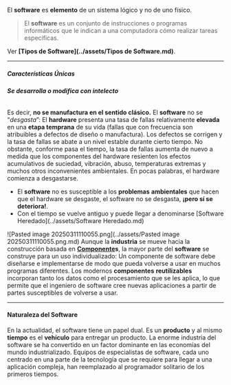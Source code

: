 El **software** es **elemento** de un sistema lógico y no de uno físico. 
> El **software** es un conjunto de instrucciones o programas informáticos que le indican a una computadora cómo realizar tareas específicas.

Ver **[Tipos de Software](../assets/Tipos de Software.md)**.
****
##### **Características Únicas**
###### **Se desarrolla o modifica con intelecto**  
Es decir, **no se manufactura en el sentido clásico.**
El **software** no se “*desgasta*”:
	El **hardware** presenta una tasa de fallas relativamente **elevada** en una **etapa temprana** de su vida (fallas que con frecuencia son atribuibles a defectos de diseño o manufactura). Los defectos se corrigen y la tasa de fallas se abate a un nivel estable durante cierto tiempo. No obstante, conforme pasa el tiempo, la tasa de fallas aumenta de nuevo a medida que los componentes del hardware resienten los efectos acumulativos de suciedad, vibración, abuso, temperaturas extremas y muchos otros inconvenientes ambientales. En pocas palabras, el hardware comienza a desgastarse. 
- El **software** no es susceptible a los **problemas** **ambientales** que hacen que el hardware se desgaste, el software no se desgasta, **¡pero sí se deteriora!**.
- Con el tiempo se vuelve antiguo y puede llegar a denominarse [Software Heredado](../assets/Software Heredado.md)

![Pasted image 20250311110055.png](../assets/Pasted image 20250311110055.png.md)
Aunque la **industria** se mueve hacia la construcción basada en **[Componente](../assets/Componente.md)s**, la mayor parte del **software** se construye para un uso individualizado: Un componente de software debe diseñarse e implementarse de modo que pueda volverse a usar en muchos programas diferentes. Los modernos **componentes** **reutilizables** incorporan tanto los datos como el procesamiento que se les aplica, lo que permite que el ingeniero de software cree nuevas aplicaciones a partir de partes susceptibles de volverse a usar.
****
#### **Naturaleza del Software**
En la actualidad, el software tiene un papel dual. Es un **producto** y al mismo **tiempo** es el **vehículo** para entregar un producto.
La enorme industria del software se ha convertido en un factor dominante en las economías del mundo industrializado. Equipos de especialistas de software, cada uno centrado en una parte de la tecnología que se requiere para llegar a una aplicación compleja, han reemplazado al programador solitario de los primeros tiempos.